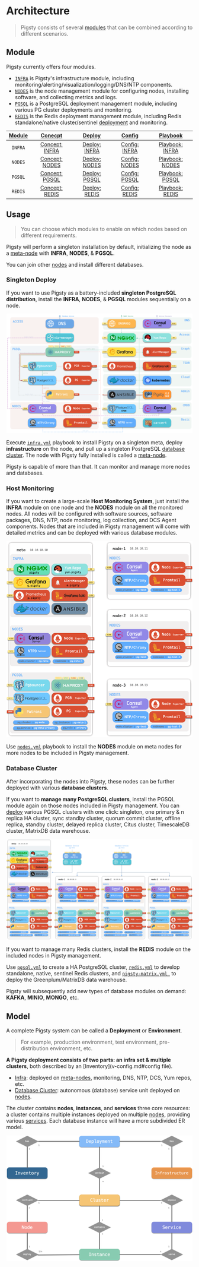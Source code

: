 # Architecture

> Pigsty consists of several [modules](#Module) that can be combined according to different scenarios.



## Module

Pigsty currently offers four modules.

* [`INFRA`](c-infra.md) is Pigsty's infrastructure module, including monitoring/alerting/visualization/logging/DNS/NTP components.
* [`NODES`](c-nodes.md) is the node management module for configuring nodes, installing software, and collecting metrics and logs.
* [`PGSQL`](c-pgsql.md) is a PostgreSQL deployment management module, including various PG cluster deployments and monitoring.
* [`REDIS`](c-redis.md) is the Redis deployment management module, including Redis standalone/native cluster/sentinel [deployment](d-redis.md) and monitoring.

| [Module](c-arch.md#module) |   [Conecpt](c-concept.md)    |    [Deploy](d-deploy.md)    |    [Config](v-config.md)    |   [Playbook](p-playbook.md)   |
| :------------------------: | :--------------------------: | :-------------------------: | :-------------------------: | :---------------------------: |
|          `INFRA`           | [Concept: INFRA](c-infra.md) | [Deploy: INFRA](d-infra.md) | [Config: INFRA](v-infra.md) | [Playbook: INFRA](p-infra.md) |
|          `NODES`           | [Concept: NODES](c-nodes.md) | [Deploy: NODES](d-nodes.md) | [Config: NODES](v-nodes.md) | [Playbook: NODES](p-nodes.md) |
|          `PGSQL`           | [Concept: PGSQL](c-pgsql.md) | [Deploy: PGSQL](d-pgsql.md) | [Config: PGSQL](v-pgsql.md) | [Playbook: PGSQL](p-pgsql.md) |
|          `REDIS`           | [Concept: REDIS](c-redis.md) | [Deploy: REDIS](d-redis.md) | [Config: REDIS](v-redis.md) | [Playbook: REDIS](p-redis.md) |



## Usage

> You can choose which modules to enable on which nodes based on different requirements.

Pigsty will perform a singleton installation by default, initializing the node as a [meta-node](c-nodes.md#meta-node) with **INFRA**, **NODES**, & **PGSQL**.

You can join other [nodes](c-nodes.md#nodes) and install different databases.

### Singleton Deploy

If you want to use Pigsty as a battery-included **singleton PostgreSQL distribution**, install the **INFRA**, **NODES**, & **PGSQL** modules sequentially on a node.

![](./_media/ARCH.gif)

Execute [`infra.yml`](p-infra.md) playbook to install Pigsty on a singleton meta, deploy **infrastructure** on the node, and pull up a singleton PostgreSQL [database cluster](#database-cluster). The node with Pigsty fully installed is called a [meta-node](c-nodes.md#meta-node).

Pigsty is capable of more than that. It can monitor and manage more nodes and databases.

### Host Monitoring

If you want to create a large-scale **Host Monitoring System**, just install the **INFRA** module on one node and the **NODES** module on all the monitored nodes. All nodes will be configured with software sources, software packages, DNS, NTP, node monitoring, log collection, and DCS Agent components. Nodes that are included in Pigsty management will come with detailed metrics and can be deployed with various database modules.

![](./_media/NODES.gif)

Use [`nodes.yml`](p-nodes.md#nodes) playbook to install the **NODES** module on meta nodes for more nodes to be included in Pigsty management.



### Database Cluster

After incorporating the nodes into Pigsty, these nodes can be further deployed with various **database clusters**.

If you want to **manage many PostgreSQL clusters**, install the PGSQL module again on those nodes included in Pigsty management. You can [deploy](d-pgsql.m) various PGSQL clusters with one click: singleton, one primary & n replica HA cluster, sync standby cluster, quorum commit cluster, offline replica, standby cluster, delayed replica cluster, Citus cluster, TimescaleDB cluster, MatrixDB data warehouse.

![](./_media/SANDBOX.gif)

If you want to manage many Redis clusters, install the **REDIS** module on the included nodes in Pigsty management.

Use [`pgsql.yml`](p-pgsql.md#pgsql) to create a HA PostgreSQL cluster, [`redis.yml`](p-redis.md#redis) to develop standalone, native, sentinel Redis clusters, and [`pigsty-matrix.yml `](p-pgsql.md#pgsql-matrix) to deploy the Greenplum/MatrixDB data warehouse.

Pigsty will subsequently add new types of database modules on demand: **KAFKA**, **MINIO**, **MONGO**, etc.





## Model

A complete Pigsty system can be called a **Deployment** or **Environment**.

> For example, production environment, test environment, pre-distribution environment, etc.

**A Pigsty deployment consists of two parts: an infra set & multiple clusters**, both described by an [Inventory](v-config.md#config file).

* [Infra](c-infra.md): deployed on [meta-nodes](c-nodes.md#meta-nodes), monitoring, DNS, NTP, DCS, Yum repos, etc. 
* [Database Cluster](#database-cluster): autonomous (database) service unit deployed on [nodes](c-nodes.md#nodes).

The cluster contains **nodes**, **instances**, and **services** three core resources: a cluster contains multiple instances deployed on multiple [nodes](c-nodes.md#nodes), providing various [services](c-service.md). Each database instance will have a more subdivided ER model.



![](./_media/ER-INFRA.gif)
